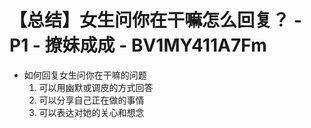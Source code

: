 # 【总结】女生问你在干嘛怎么回复？ - P1 - 撩妹成成 - BV1MY411A7Fm

-   如何回复女生问你在干嘛的问题
    1.  可以用幽默或调皮的方式回答
    2.  可以分享自己正在做的事情
    3.  可以表达对她的关心和想念